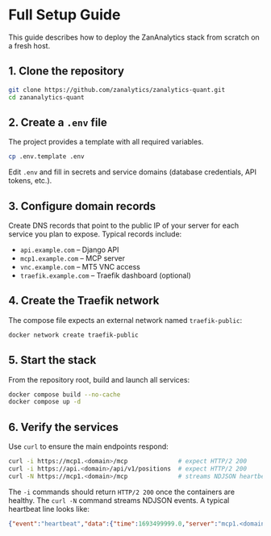 # Full Setup Guide

This guide describes how to deploy the ZanAnalytics stack from scratch on a fresh host.

## 1. Clone the repository

```bash
git clone https://github.com/zanalytics/zanalytics-quant.git
cd zananalytics-quant
```

## 2. Create a `.env` file

The project provides a template with all required variables.

```bash
cp .env.template .env
```

Edit `.env` and fill in secrets and service domains (database credentials, API tokens, etc.).

## 3. Configure domain records

Create DNS records that point to the public IP of your server for each service you plan to expose. Typical records include:

- `api.example.com` – Django API
- `mcp1.example.com` – MCP server
- `vnc.example.com` – MT5 VNC access
- `traefik.example.com` – Traefik dashboard (optional)

## 4. Create the Traefik network

The compose file expects an external network named `traefik-public`:

```bash
docker network create traefik-public
```

## 5. Start the stack

From the repository root, build and launch all services:

```bash
docker compose build --no-cache
docker compose up -d
```

## 6. Verify the services

Use `curl` to ensure the main endpoints respond:

```bash
curl -i https://mcp1.<domain>/mcp              # expect HTTP/2 200
curl -i https://api.<domain>/api/v1/positions  # expect HTTP/2 200
curl -N https://mcp1.<domain>/mcp              # streams NDJSON heartbeat
```

The `-i` commands should return `HTTP/2 200` once the containers are healthy. The `curl -N` command streams NDJSON events. A typical heartbeat line looks like:

```json
{"event":"heartbeat","data":{"time":1693499999.0,"server":"mcp1.<domain>"}}
```
